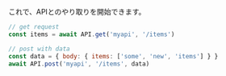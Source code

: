 これで、APIとのやり取りを開始できます。

```js
// get request
const items = await API.get('myapi', '/items')

// post with data
const data = { body: { items: ['some', 'new', 'items'] } }
await API.post('myapi', '/items', data)
```